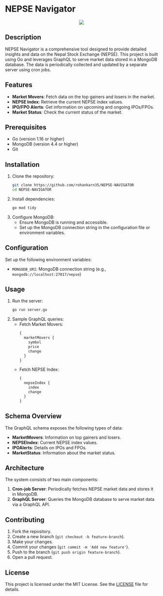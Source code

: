 # NEPSE Navigator

<p align="center"><img src="https://socialify.git.ci/rohankarn35/NEPSE-NAVIGATOR/image?font=Jost&language=1&name=1&owner=1&pattern=Overlapping+Hexagons&theme=Light"></p>

## Description

NEPSE Navigator is a comprehensive tool designed to provide detailed insights and data on the Nepal Stock Exchange (NEPSE). This project is built using Go and leverages GraphQL to serve market data stored in a MongoDB database. The data is periodically collected and updated by a separate server using cron jobs.

## Features

- **Market Movers**: Fetch data on the top gainers and losers in the market.
- **NEPSE Index**: Retrieve the current NEPSE index values.
- **IPO/FPO Alerts**: Get information on upcoming and ongoing IPOs/FPOs.
- **Market Status**: Check the current status of the market.

## Prerequisites

- Go (version 1.16 or higher)
- MongoDB (version 4.4 or higher)
- Git

## Installation

1. Clone the repository:
   ```sh
   git clone https://github.com/rohankarn35/NEPSE-NAVIGATOR
   cd NEPSE-NAVIGATOR
   ```
2. Install dependencies:
   ```sh
   go mod tidy
   ```
3. Configure MongoDB:
   - Ensure MongoDB is running and accessible.
   - Set up the MongoDB connection string in the configuration file or environment variables.

## Configuration

Set up the following environment variables:

- `MONGODB_URI`: MongoDB connection string (e.g., `mongodb://localhost:27017/nepse`)

## Usage

1. Run the server:
   ```sh
   go run server.go
   ```
2. Sample GraphQL queries:
   - Fetch Market Movers:
     ```graphql
     {
       marketMovers {
         symbol
         price
         change
       }
     }
     ```
   - Fetch NEPSE Index:
     ```graphql
     {
       nepseIndex {
         index
         change
       }
     }
     ```

## Schema Overview

The GraphQL schema exposes the following types of data:

- **MarketMovers**: Information on top gainers and losers.
- **NEPSEIndex**: Current NEPSE index values.
- **IPOAlerts**: Details on IPOs and FPOs.
- **MarketStatus**: Information about the market status.

## Architecture

The system consists of two main components:

1. **Cron-job Server**: Periodically fetches NEPSE market data and stores it in MongoDB.
2. **GraphQL Server**: Queries the MongoDB database to serve market data via a GraphQL API.

## Contributing

1. Fork the repository.
2. Create a new branch (`git checkout -b feature-branch`).
3. Make your changes.
4. Commit your changes (`git commit -m 'Add new feature'`).
5. Push to the branch (`git push origin feature-branch`).
6. Open a pull request.

## License

This project is licensed under the MIT License. See the [LICENSE](./License.md) file for details.
